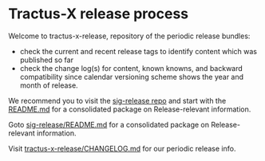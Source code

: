 # Tractus-X release process

Welcome to tractus-x-release, repository of the periodic release bundles:
- check the current and recent release tags to identify content which was published so far
- check the change log(s) for content, known knowns, and backward compatibility since calendar versioning scheme shows the year and month of release.

We recommend you to visit the [sig-release repo](https://github.com/eclipse-tractusx/sig-release) and start with the [README.md](https://github.com/eclipse-tractusx/sig-release/blob/main/README.md) for a consolidated package on Release-relevant information.

Goto [sig-release/README.md](https://github.com/eclipse-tractusx/sig-release/blob/main/README.md) for a consolidated package on Release-relevant information.

Visit [tractus-x-release/CHANGELOG.md](https://github.com/eclipse-tractusx/tractus-x-release/blob/main/CHANGELOG.md) for our periodic release info.
